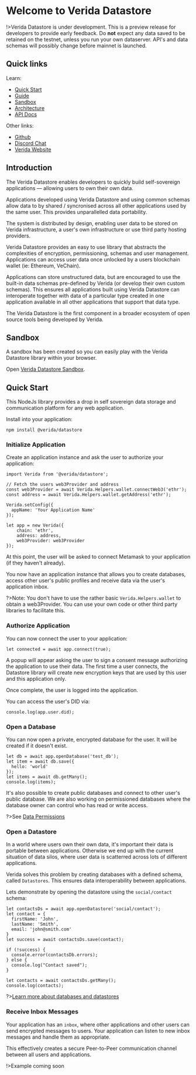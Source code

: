 # Welcome to Verida Datastore

!>Verida Datastore is under development. This is a preview release for developers to provide early feedback. Do **not** expect any data saved to be retained on the testnet, unless you run your own dataserver. API's and data schemas will possibly change before mainnet is launched.

## Quick links

Learn:

- [Quick Start](/#quick-start)
- [Guide](/guide)
- [Sandbox](https://sandbox.datastore.verida.io)
- [Architecture](/architecture)
- [API Docs](http://apidocs.datastore.verida.io/)

Other links:

- [Github](https://github.com/verida)
- [Discord Chat](https://discord.gg/qb6vS43)
- [Verida Website](https://www.verida.io)

## Introduction

The Verida Datastore enables developers to quickly build self-sovereign applications &mdash; allowing users to own their own data.

Applications developed using Verida Datastore and using common schemas allow data to by shared / syncronised across all other applications used by the same user. This provides unparallelled data portability.

The system is distributed by design, enabling user data to be stored on Verida infrastructure, a user's own infrastructure or use third party hosting providers.

Verida Datastore provides an easy to use library that abstracts the complexities of encryption, permissioning, schemas and user management. Applications can access user data once unlocked by a users blockchain wallet (ie: Ethereum, VeChain).

Applications can store unstructured data, but are encouraged to use the built-in data schemas pre-defined by Verida (or develop their own custom schemas). This ensures all applications built using Verida Datastore can interoperate together with data of a particular type created in one application available in all other applications that support that data type.

The Verida Datastore is the first component in a broader ecosystem of open source tools being developed by Verida.

## Sandbox

A sandbox has been created so you can easily play with the Verida Datastore library within your browser.

Open [Verida Datastore Sandbox](https://sandbox.datastore.verida.io).

## Quick Start

This NodeJs library provides a drop in self sovereign data storage and communication platform for any web application.

Install into your application:

```
npm install @verida/datastore
```

### Initialize Application

Create an application instance and ask the user to authorize your application:

```
import Verida from '@verida/datastore';

// Fetch the users web3Provider and address
const web3Provider = await Verida.Helpers.wallet.connectWeb3('ethr');
const address = await Verida.Helpers.wallet.getAddress('ethr');

Verida.setConfig({
  appName: 'Your Application Name'
});

let app = new Verida({
    chain: 'ethr',
    address: address,
    web3Provider: web3Provider
});
```

At this point, the user will be asked to connect Metamask to your application (if they haven't already).

You now have an application instance that allows you to create databases, access other user's public profiles and receive data via the user's application inbox.

?>Note: You don't have to use the rather basic `Verida.Helpers.wallet` to obtain a web3Provider. You can use your own code or other third party libraries to facilitate this.

### Authorize Application

You can now connect the user to your application:

```
let connected = await app.connect(true);
```

A popup will appear asking the user to sign a consent message authorizing the application to use their data. The first time a user connects, the Datastore library will create new encryption keys that are used by this user and this application only.

Once complete, the user is logged into the application.

You can access the user's DID via:

```
console.log(app.user.did);
```

### Open a Database

You can now open a private, encrypted database for the user. It will be created if it doesn't exist.

```
let db = await app.openDatabase('test_db');
let item = await db.save({
  hello: 'world'
});
let items = await db.getMany();
console.log(items);
```

It's also possible to create public databases and connect to other user's public database. We are also working on permissioned databases where the database owner can control who has read or write access.

?>See [Data Permissions](/Guide.html#Database-Permissions)

### Open a Datastore

In a world where users own their own data, it's important their data is portable between applications. Otherwise we end up with the current situation of data silos, where user data is scatterred across lots of different applications.

Verida solves this problem by creating databases with a defined schema, called `Datastores`. This ensures data interoperability between applications.

Lets demonstrate by opening the datastore using the `social/contact` schema:

```
let contactsDs = await app.openDatastore('social/contact');
let contact = {
  firstName: 'John',
  lastName: 'Smith',
  email: 'john@smith.com'
}
let success = await contactsDs.save(contact);

if (!success) {
  console.error(contactsDb.errors);
} else {
  console.log("Contact saved");
}

let contacts = await contactsDs.getMany();
console.log(contacts);
```

?>[Learn more about databases and datastores](/data)

### Receive Inbox Messages

Your application has an `inbox`, where other applications and other users can send encrypted messages to users. Your application can listen to new inbox messages and handle them as appropriate.

This effectively creates a secure Peer-to-Peer communication channel between all users and applications.

!>Example coming soon
